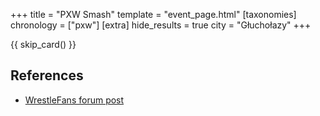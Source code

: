 +++
title = "PXW Smash"
template = "event_page.html"
[taxonomies]
chronology = ["pxw"]
[extra]
hide_results = true
city = "Głuchołazy"
+++

{{ skip_card() }}

## References

* [WrestleFans forum post](https://wrestlefans.pl/forum/viewtopic.php?f=247&t=32376)
